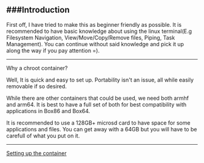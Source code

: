 
###Introduction
---------------------

First off, I have tried to make this as beginner friendly as possible. It is recommended to have basic knowledge about using the linux terminal(E.g Filesystem Navigation, View/Move/Copy/Remove files, Piping, Task Management). You can continue without said knowledge and pick it up along the way if you pay attention =).

----

Why a chroot container?

Well, It is quick and easy to set up. Portability isn't an issue, all while easily removable if so desired.

While there are other containers that could be used, we need both armhf and arm64. It is best to have a full set of both for best compatibility with applications in Box86 and Box64.

It is recommended to use a 128GB+ microsd card to have space for some applications and files. You can get away with a 64GB but you will have to be carefull of what you put on it.

----

[Setting up the container](create-chroot.md)


